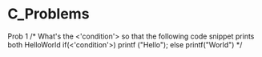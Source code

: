C_Problems
==========

Prob 1
/* What's the <'condition'> so that the following code snippet  prints both HelloWorld
  if(<'condition'>)
        printf ("Hello");
   else
        printf("World") */
